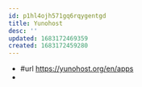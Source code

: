 ```yaml
---
id: p1hl4ojh571gq6rqygentgd
title: Yunohost
desc: ''
updated: 1683172469359
created: 1683172459280
---
```


- #url https://yunohost.org/en/apps
- 